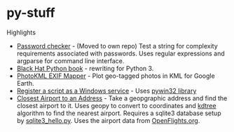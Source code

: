 # py-stuff
Highlights
* [Password checker](https://github.com/benhunter/chkpwd) - (Moved to own repo) Test a string for complexity requirements associated with passwords. Uses regular expressions and argparse for command line interface.
* [Black Hat Python book](https://github.com/benhunter/py-stuff/tree/master/bhp) - rewriting for Python 3.
* [PhotoKML EXIF Mapper](https://github.com/benhunter/py-stuff/blob/master/misc/photokml.py) - Plot geo-tagged photos in KML for Google Earth.
* [Register a script as a Windows service](https://github.com/benhunter/py-stuff/blob/master/misc/win-svc.py) - Uses [pywin32 library](https://pypi.python.org/pypi/pywin32)
* [Closest Airport to an Address](https://github.com/benhunter/py-stuff/blob/master/closest_airport.py) - Take a geopgraphic address and find the closest airport to it. Uses geopy to convert to coordinates and [kdtree](https://github.com/benhunter/py-stuff/blob/master/kdtree.py) algorithm to find the nearest airport. Requires a sqlite3 database setup by [sqlite3_hello.py](https://github.com/benhunter/py-stuff/blob/master/sqlite3_hello.py). Uses the airport data from [OpenFlights.org](https://openflights.org/data.html).
